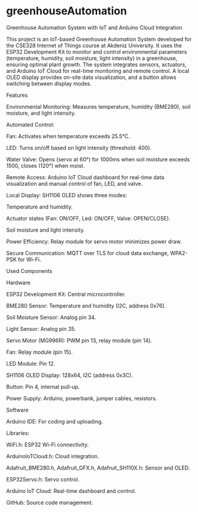 # greenhouseAutomation

Greenhouse Automation System with IoT and Arduino Cloud Integration



This project is an IoT-based Greenhouse Automation System developed for the CSE328 Internet of Things course at Akdeniz University. It uses the ESP32 Development Kit to monitor and control environmental parameters (temperature, humidity, soil moisture, light intensity) in a greenhouse, ensuring optimal plant growth. The system integrates sensors, actuators, and Arduino IoT Cloud for real-time monitoring and remote control. A local OLED display provides on-site data visualization, and a button allows switching between display modes.

Features





Environmental Monitoring: Measures temperature, humidity (BME280), soil moisture, and light intensity.



Automated Control:





Fan: Activates when temperature exceeds 25.5°C.



LED: Turns on/off based on light intensity (threshold: 400).



Water Valve: Opens (servo at 60°) for 1000ms when soil moisture exceeds 1500, closes (120°) when moist.



Remote Access: Arduino IoT Cloud dashboard for real-time data visualization and manual control of fan, LED, and valve.



Local Display: SH1106 OLED shows three modes:





Temperature and humidity.



Actuator states (Fan: ON/OFF, Led: ON/OFF, Valve: OPEN/CLOSE).



Soil moisture and light intensity.



Power Efficiency: Relay module for servo motor minimizes power draw.



Secure Communication: MQTT over TLS for cloud data exchange, WPA2-PSK for Wi-Fi.

Used Components

Hardware





ESP32 Development Kit: Central microcontroller.



BME280 Sensor: Temperature and humidity (I2C, address 0x76).



Soil Moisture Sensor: Analog pin 34.



Light Sensor: Analog pin 35.



Servo Motor (MG996R): PWM pin 13, relay module (pin 14).



Fan: Relay module (pin 15).



LED Module: Pin 12.



SH1106 OLED Display: 128x64, I2C (address 0x3C).



Button: Pin 4, internal pull-up.



Power Supply: Arduino, powerbank, jumper cables, resistors.

Software





Arduino IDE: For coding and uploading.



Libraries:





WiFi.h: ESP32 Wi-Fi connectivity.



ArduinoIoTCloud.h: Cloud integration.



Adafruit_BME280.h, Adafruit_GFX.h, Adafruit_SH110X.h: Sensor and OLED.



ESP32Servo.h: Servo control.



Arduino IoT Cloud: Real-time dashboard and control.



GitHub: Source code management.

